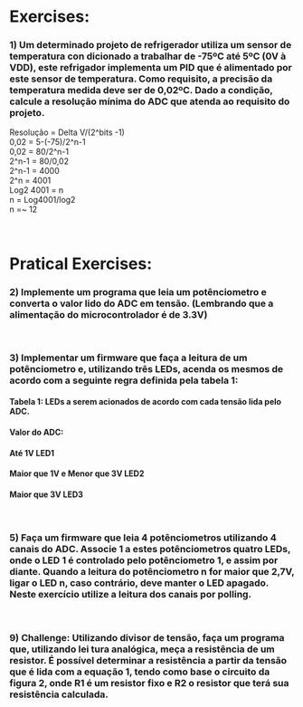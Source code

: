 # Exercises: 

### 1) Um determinado projeto de refrigerador utiliza um sensor de temperatura con dicionado a trabalhar de -75ºC até 5ºC (0V à VDD), este refrigador implementa um PID que é alimentado por este sensor de temperatura. Como requisito, a precisão da temperatura medida deve ser de 0,02ºC. Dado a condição, calcule a resolução mínima do ADC que atenda ao requisito do projeto.

Resolução = Delta V/(2^bits -1) <br>
0,02 = 5-(-75)/2^n-1 <br>
0,02 = 80/2^n-1 <br>
2^n-1 = 80/0,02 <br>
2^n-1 = 4000 <br>
2^n = 4001 <br>
Log2 4001 = n <br>
n = Log4001/log2 <br>
n =~ 12

<br>

# Pratical Exercises:

### 2) Implemente um programa que leia um potênciometro e converta o valor lido do ADC em tensão. (Lembrando que a alimentação do microcontrolador é de 3.3V)

<br>

### 3) Implementar um firmware que faça a leitura de um potênciometro e, utilizando três LEDs, acenda os mesmos de acordo com a seguinte regra definida pela tabela 1: 

  #### Tabela 1: LEDs a serem acionados de acordo com cada tensão lida pelo ADC. 
  
  #### Valor do ADC:
  #### Até 1V LED1 
  #### Maior que 1V e Menor que 3V LED2 
  #### Maior que 3V LED3 
  
<br>

### 5) Faça um firmware que leia 4 potênciometros utilizando 4 canais do ADC. Associe 1 a estes potênciometros quatro LEDs, onde o LED 1 é controlado pelo potênciometro 1, e assim por diante. Quando a leitura do potênciometro n for maior que 2,7V, ligar o LED n, caso contrário, deve manter o LED apagado. Neste exercício utilize a leitura dos canais por polling.
  
<br>

### 9) Challenge: Utilizando divisor de tensão, faça um programa que, utilizando lei tura analógica, meça a resistência de um resistor. É possível determinar a resistência a partir da tensão que é lida com a equação 1, tendo como base o circuito da figura 2, onde R1 é um resistor fixo e R2 o resistor que terá sua resistência calculada.
